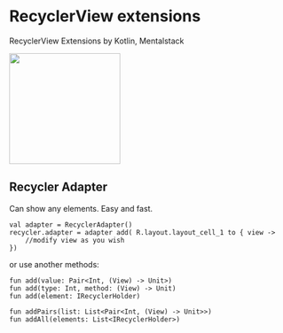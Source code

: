 # RecyclerView extensions

RecyclerView Extensions by Kotlin, Mentalstack

<img src="https://github.com/mentalstack/recyclerview-extensions/blob/master/device-2018-01-13-162829.gif" width="200"/>

<h2>Recycler Adapter</h2>
Can show any elements. Easy and fast.

```
val adapter = RecyclerAdapter()
recycler.adapter = adapter add( R.layout.layout_cell_1 to { view -> 
	//modify view as you wish 
}) 
```

or use another methods:

```
fun add(value: Pair<Int, (View) -> Unit>)
fun add(type: Int, method: (View) -> Unit)
fun add(element: IRecyclerHolder) 
       
fun addPairs(list: List<Pair<Int, (View) -> Unit>>)
fun addAll(elements: List<IRecyclerHolder>)
```
